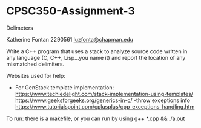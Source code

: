 # CPSC350-Assignment-3
Delimeters


Katherine Fontan
2290561
luzfonta@chapman.edu

Write a C++ program that uses a stack to analyze source code written in any language (C, C++, Lisp...you name it) and report the location of any mismatched delimiters.




Websites used for help:
- For GenStack template implementation:
https://www.techiedelight.com/stack-implementation-using-templates/
https://www.geeksforgeeks.org/generics-in-c/
-throw exceptions info
https://www.tutorialspoint.com/cplusplus/cpp_exceptions_handling.htm



To run: there is a makefile, or you can run by using g++ *.cpp && ./a.out
